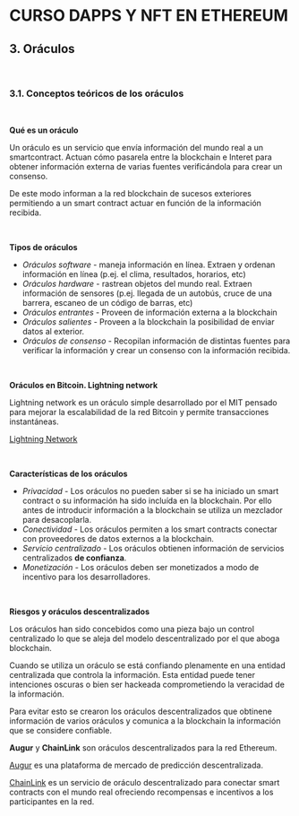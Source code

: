 # CURSO DAPPS Y NFT EN ETHEREUM
## 3. Oráculos

&nbsp;

### 3.1. Conceptos teóricos de los oráculos

&nbsp;

**Qué es un oráculo**

Un oráculo es un servicio que envía información del mundo real a un smartcontract. Actuan cómo pasarela entre la blockchain e Interet para obtener información externa de varias fuentes verificándola para crear un consenso.

De este modo informan a la red blockchain de sucesos exteriores permitiendo a un smart contract actuar en función de la información recibida.

&nbsp;

**Tipos de oráculos**

* *Oráculos software* - maneja información en línea. Extraen y ordenan información en línea (p.ej. el clima, resultados, horarios, etc)
* *Oráculos hardware* - rastrean objetos del mundo real. Extraen información de sensores (p.ej. llegada de un autobús, cruce de una barrera, escaneo de un código de barras, etc)
* *Oráculos entrantes* - Proveen de información externa a la blockchain
* *Oráculos salientes* - Proveen a la blockchain la posibilidad de enviar datos al exterior.
* *Oráculos de consenso* - Recopilan información de distintas fuentes para verificar la información y crear un consenso con la información recibida.

&nbsp;

**Oráculos en Bitcoin. Lightning network**

Lightning network es un oráculo simple desarrollado por el MIT pensado para mejorar la escalabilidad de la red Bitcoin y permite transacciones instantáneas.

[Lightning Network](https://lightning.network/)

&nbsp;

**Características de los oráculos**

* *Privacidad* - Los oráculos no pueden saber si se ha iniciado un smart contract o su información ha sido incluída en la blockchain. Por ello antes de introducir información a la blockchain se utiliza un mezclador para desacoplarla.
* *Conectividad* - Los oráculos permiten a los smart contracts conectar con proveedores de datos externos a la blockchain.
* *Servicio centralizado* - Los oráculos obtienen información de servicios centralizados **de confianza**. 
* *Monetización* - Los oráculos deben ser monetizados a modo de incentivo para los desarrolladores.
  
&nbsp;

**Riesgos y oráculos descentralizados**

Los oráculos han sido concebidos como una pieza bajo un control centralizado lo que se aleja del modelo descentralizado por el que aboga blockchain. 

Cuando se utiliza un oráculo se está confiando plenamente en una entidad centralizada que controla la información. Esta entidad puede tener intenciones oscuras o bien ser hackeada comprometiendo la veracidad de la información.

Para evitar esto se crearon los oráculos descentralizados que obtinene información de varios oráculos y comunica a la blockchain la información que se considere  confiable.

**Augur** y **ChainLink** son oráculos descentralizados para la red Ethereum.

[Augur](https://augur.net/) es una plataforma de mercado de predicción descentralizada.

[ChainLink](https://chain.link/) es un servicio de oráculo descentralizado para conectar smart contracts con el mundo real ofreciendo recompensas e incentivos a los participantes en la red.